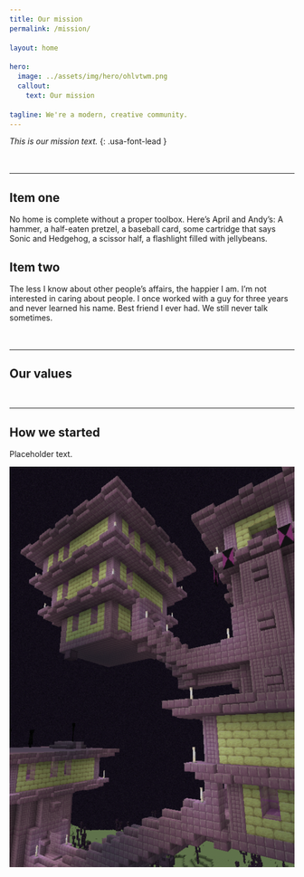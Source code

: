 ```yaml
---
title: Our mission
permalink: /mission/

layout: home

hero:
  image: ../assets/img/hero/ohlvtwm.png
  callout:
    text: Our mission

tagline: We're a modern, creative community.
---
```


*This is our mission text.*
{: .usa-font-lead }

<hr style="margin-top: 3rem;">

<div class="usa-grid-full">
    <div class="usa-width-one-half">
      <h2>Item one</h2>
      <p>No home is complete without a proper toolbox. Here’s April and Andy’s: A hammer, a half-eaten pretzel, a baseball card, some cartridge that says Sonic and Hedgehog, a scissor half, a flashlight filled with jellybeans.</p>
    </div>
    <div class="usa-width-one-half">
      <h2>Item two</h2>
      <p>The less I know about other people’s affairs, the happier I am. I’m not interested in caring about people. I once worked with a guy for three years and never learned his name. Best friend I ever had. We still never talk sometimes.</p>
    </div>
</div>

<hr style="margin-top: 3rem;">

## Our values

<hr style="margin-top: 3rem;">

## How we started
<div class="usa-grid-full">
        <div class="usa-width-one-third">
            <p>Placeholder text.</p>
        </div>
        <div class="usa-width-two-thirds">
            <img src="../assets/img/mission-splash.png" alt="">   
        </div>
</div>
